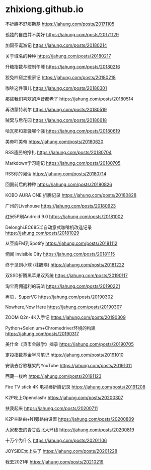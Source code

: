 # zhixiong.github.io
不折腾不舒服斯基 https://jahung.com/posts/20171105

孤独的自由并不美好 https://jahung.com/posts/20171129

加国圣诞游记 https://jahung.com/posts/20180214

关于域名的种种 https://jahung.com/posts/20180217

升糖指数与控制午睡 https://jahung.com/posts/20180216

狡兔四窟之搬家记 https://jahung.com/posts/20180218

咖啡这件事儿 https://jahung.com/posts/20180301

那些我们喜欢的声音都老了 https://jahung.com/posts/20180514

再访蒙特利尔 https://jahung.com/posts/20180519

贼窝与后花园 https://jahung.com/posts/20180618

哈瓦那和拿骚哪个骚 https://jahung.com/posts/20180619

美帝吖美帝 https://jahung.com/posts/20180620

RSS遗民的挣扎 https://jahung.com/posts/20180704

Markdown学习笔记 https://jahung.com/posts/20180705

RSS你的阅读 https://jahung.com/posts/20180714

回国前后的种种 https://jahung.com/posts/20180826

KOBO AURA ONE 折腾记录 https://jahung.com/posts/20180828

广州的Livehouse https://jahung.com/posts/20180923

红米5P刷Android 9.0 https://jahung.com/posts/20181002

Delonghi.EC685半自动意式咖啡机改造记录 https://jahung.com/posts/20181029

从豆瓣FM到Spotify https://jahung.com/posts/20181112

惘闻 Invisible City https://jahung.com/posts/20181115

终于见到小球 (莊鵑瑛) https://jahung.com/posts/20181222

双SSD折腾黑苹果双系统 https://jahung.com/posts/20190117

淘宝高佣返利的玩法 https://jahung.com/posts/20190221

再见，SuperVC https://jahung.com/posts/20190302

Nowhere,Now Here https://jahung.com/posts/20190307

ZOOM Q2n-4K入手记 https://jahung.com/posts/20190309

Python+Selenium+Chromedriver环境的构建 https://jahung.com/posts/20190317

美什金《货币金融学》摘录 https://jahung.com/posts/20190705

定投指数基金学习笔记 https://jahung.com/posts/20191010

安装去谷歌框架的YouTube https://jahung.com/posts/20191011

西藏一梭哈 https://jahung.com/posts/20191123

Fire TV stick 4K 电视棒折腾记录 https://jahung.com/posts/20191208

K2P吃上Openclashr https://jahung.com/posts/20200307

扶我起来 https://jahung.com/posts/20200711

K2P主路由+N1旁路由设置 https://jahung.com/posts/20200809

大家都去的青甘西北大环线 https://jahung.com/posts/20200819

十万个为什么 https://jahung.com/posts/20201106

JOYSIDE太上头了 https://jahung.com/posts/20201228

我去2021年 https://jahung.com/posts/20210219
